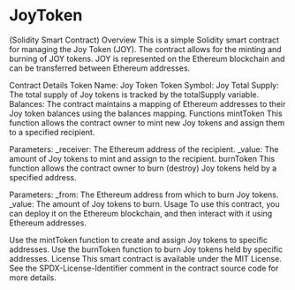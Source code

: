 # JoyToken

 (Solidity Smart Contract)
Overview
This is a simple Solidity smart contract for managing the Joy Token (JOY). The contract allows for the minting and burning of JOY tokens. JOY is represented on the Ethereum blockchain and can be transferred between Ethereum addresses.

Contract Details
Token Name: Joy Token
Token Symbol: Joy
Total Supply: The total supply of Joy tokens is tracked by the totalSupply variable.
Balances: The contract maintains a mapping of Ethereum addresses to their Joy token balances using the balances mapping.
Functions
mintToken
This function allows the contract owner to mint new Joy tokens and assign them to a specified recipient.

Parameters:
_receiver: The Ethereum address of the recipient.
_value: The amount of Joy tokens to mint and assign to the recipient.
burnToken
This function allows the contract owner to burn (destroy) Joy tokens held by a specified address.

Parameters:
_from: The Ethereum address from which to burn Joy tokens.
_value: The amount of Joy tokens to burn.
Usage
To use this contract, you can deploy it on the Ethereum blockchain, and then interact with it using Ethereum addresses.

Use the mintToken function to create and assign Joy tokens to specific addresses.
Use the burnToken function to burn Joy tokens held by specific addresses.
License
This smart contract is available under the MIT License. See the SPDX-License-Identifier comment in the contract source code for more details.
